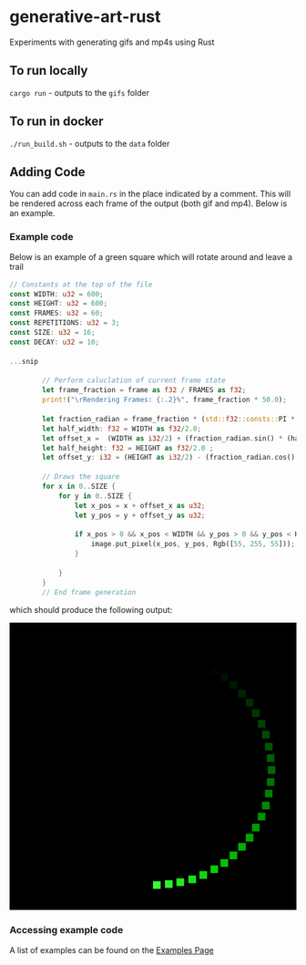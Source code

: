 # generative-art-rust
Experiments with generating gifs and mp4s using Rust

## To run locally
`cargo run` - outputs to the `gifs` folder

## To run in docker
`./run_build.sh` - outputs to the `data` folder

## Adding Code
You can add code in `main.rs` in the place indicated by a comment. This will be 
rendered across each frame of the output (both gif and mp4). Below is an example.

### Example code
Below is an example of a green square which will rotate around and leave a trail

```rust
// Constants at the top of the file
const WIDTH: u32 = 600;
const HEIGHT: u32 = 600;
const FRAMES: u32 = 60;
const REPETITIONS: u32 = 3;
const SIZE: u32 = 16;
const DECAY: u32 = 10;

...snip

        // Perform caluclation of current frame state
        let frame_fraction = frame as f32 / FRAMES as f32;
        print!("\rRendering Frames: {:.2}%", frame_fraction * 50.0);
        
        let fraction_radian = frame_fraction * (std::f32::consts::PI * 2.0);
        let half_width: f32 = WIDTH as f32/2.0;
        let offset_x =  (WIDTH as i32/2) + (fraction_radian.sin() * (half_width * 0.8)) as i32;
        let half_height: f32 = HEIGHT as f32/2.0 ;
        let offset_y: i32 = (HEIGHT as i32/2) - (fraction_radian.cos() * (half_height * 0.8)) as i32;
        
        // Draws the square
        for x in 0..SIZE {
            for y in 0..SIZE {
                let x_pos = x + offset_x as u32;
                let y_pos = y + offset_y as u32;

                if x_pos > 0 && x_pos < WIDTH && y_pos > 0 && y_pos < HEIGHT {
                    image.put_pixel(x_pos, y_pos, Rgb([55, 255, 55]));
                }
            
            }
        }
        // End frame generation

```

which should produce the following output:

![Example output rotating green square](docs/green_cycle_clockwise.gif)

### Accessing example code

A list of examples can be found on the [Examples Page](docs/examples.md)